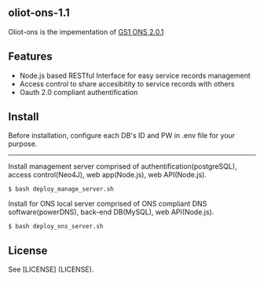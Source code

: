 ## oliot-ons-1.1
Oliot-ons is the impementation of [GS1 ONS 2.0.1](http://www.gs1.org/sites/default/files/docs/epc/ons_2_0_1-standard-20130131.pdf)

## Features
* Node.js based RESTful Interface for easy service records management
* Access control to share accesibitity to service records with others
* Oauth 2.0 compliant authentification 

## Install
Before installation, configure each DB's ID and PW in .env file for your purpose.
* * *
Install management server comprised of authentification(postgreSQL), access control(Neo4J), web app(Node.js), web API(Node.js).
```shell
$ bash deploy_manage_server.sh
```
Install for ONS local server comprised of ONS compliant DNS software(powerDNS), back-end DB(MySQL), web API(Node.js).
```shell
$ bash deploy_ons_server.sh 
```
## License
See [LICENSE] (LICENSE).
